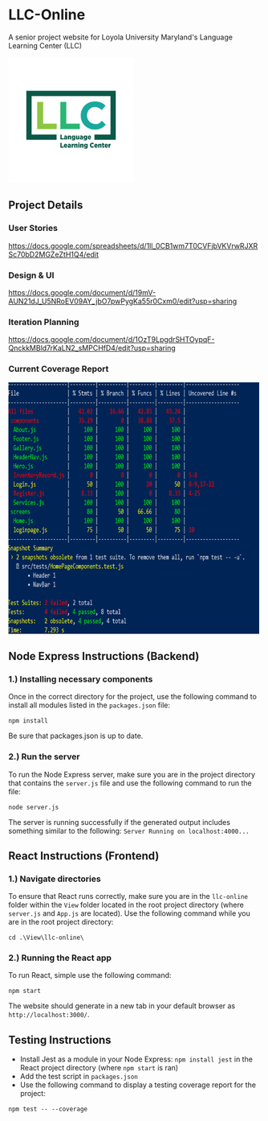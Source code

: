 # LLC-Online
A senior project website for Loyola University Maryland's Language Learning Center (LLC)

<img src="https://github.com/wgbruno/LLC-Online/blob/main/View/llc-online/src/assets/Copy%20of%20Loyola_LLC_RGB.png" width="250" height="250">

## Project Details
### User Stories
https://docs.google.com/spreadsheets/d/1ll_0CB1wm7T0CVFjbVKVrwRJXRSc70bD2MGZeZtH1Q4/edit

### Design & UI
https://docs.google.com/document/d/19mV-AUN21dJ_U5NRoEV09AY_jbO7pwPygKa55r0Cxm0/edit?usp=sharing

### Iteration Planning
https://docs.google.com/document/d/1OzT9LpgdrSHTOypqF-QnckkMBld7rKaLN2_sMPCHfD4/edit?usp=sharing

### Current Coverage Report

<img src="https://github.com/wgbruno/LLC-Online/blob/main/Testing%20Report%20Iteration%202-3.PNG" width="500" height="500">

## Node Express Instructions (Backend)
### 1.) Installing necessary components
Once in the correct directory for the project, use the following command to install all modules listed in the ```packages.json``` file:
```
npm install
```
Be sure that packages.json is up to date.

### 2.) Run the server
To run the Node Express server, make sure you are in the project directory that contains the ```server.js``` file and use the following command to run the file:
```
node server.js
```
The server is running successfully if the generated output includes something similar to the following: ```Server Running on localhost:4000...```

## React Instructions (Frontend)
### 1.) Navigate directories
To ensure that React runs correctly, make sure you are in the ```llc-online``` folder within the ```View``` folder located in the root project directory (where ```server.js``` and ```App.js``` are located). Use the following command while you are in the root project directory:
```
cd .\View\llc-online\
```

### 2.) Running the React app
To run React, simple use the following command:
```
npm start
```
The website should generate in a new tab in your default browser as ```http://localhost:3000/```.

## Testing Instructions
* Install Jest as a module in your Node Express: ```npm install jest``` in the React project directory (where ```npm start``` is ran) 
* Add the test script in ```packages.json```
* Use the following command to display a testing coverage report for the project:
```
npm test -- --coverage
```
